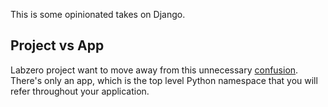 This is some opinionated takes on Django.

## Project vs App
Labzero project want to move away from this unnecessary [confusion]. There's only an app, which is the top level Python namespace that you will refer throughout your application.

[confusion]:https://dev.to/k4ml/django-moving-away-from-project-vs-app-dichotomy-3e7
